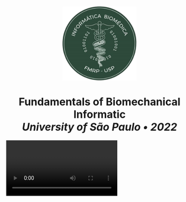 <h1 align="center">
  <a href="https://ibm.fmrp.usp.br/">
    <img src="./assets/logo-ibm.png" alt="IBm" width="200" target="_blank">
  </a>
  <br><br>
  Fundamentals of Biomechanical Informatic
  <br>
  <em>University of São Paulo • 2022</em>
</h1>

<video>
  <source src="./assets/usage.mp4">
</video>